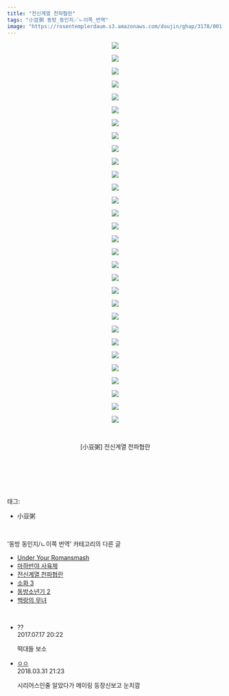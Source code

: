 ```yaml
---
title: "전신계열 천파협란"
tags: "小豆粥 동방_동인지／ㄴ이쪽_번역"
image: "https://rosentemplerdaum.s3.amazonaws.com/doujin/ghap/3178/001.jpg"
---
```

<div class="article">
<p style="text-align: center; clear: none; float: none;"><img src="{{ site.imgserver10 }}/ghap/3178/001.jpg"/></p>
<p style="text-align: center; clear: none; float: none;"><img src="{{ site.imgserver10 }}/ghap/3178/002.jpg"/></p>
<p style="text-align: center; clear: none; float: none;"><img src="{{ site.imgserver10 }}/ghap/3178/003.jpg"/></p>
<p style="text-align: center; clear: none; float: none;"><img src="{{ site.imgserver10 }}/ghap/3178/004.jpg"/></p>
<p style="text-align: center; clear: none; float: none;"><img src="{{ site.imgserver10 }}/ghap/3178/005.jpg"/></p>
<p style="text-align: center; clear: none; float: none;"><img src="{{ site.imgserver10 }}/ghap/3178/006.jpg"/></p>
<p style="text-align: center; clear: none; float: none;"><img src="{{ site.imgserver10 }}/ghap/3178/007.jpg"/></p>
<p style="text-align: center; clear: none; float: none;"><img src="{{ site.imgserver10 }}/ghap/3178/008.jpg"/></p>
<p style="text-align: center; clear: none; float: none;"><img src="{{ site.imgserver10 }}/ghap/3178/009.jpg"/></p>
<p style="text-align: center; clear: none; float: none;"><img src="{{ site.imgserver10 }}/ghap/3178/010.jpg"/></p>
<p style="text-align: center; clear: none; float: none;"><img src="{{ site.imgserver10 }}/ghap/3178/011.jpg"/></p>
<p style="text-align: center; clear: none; float: none;"><img src="{{ site.imgserver10 }}/ghap/3178/012.jpg"/></p>
<p style="text-align: center; clear: none; float: none;"><img src="{{ site.imgserver10 }}/ghap/3178/013.jpg"/></p>
<p style="text-align: center; clear: none; float: none;"><img src="{{ site.imgserver10 }}/ghap/3178/014.jpg"/></p>
<p style="text-align: center; clear: none; float: none;"><img src="{{ site.imgserver10 }}/ghap/3178/015.jpg"/></p>
<p style="text-align: center; clear: none; float: none;"><img src="{{ site.imgserver10 }}/ghap/3178/016.jpg"/></p>
<p style="text-align: center; clear: none; float: none;"><img src="{{ site.imgserver10 }}/ghap/3178/017.jpg"/></p>
<p style="text-align: center; clear: none; float: none;"><img src="{{ site.imgserver10 }}/ghap/3178/018.jpg"/></p>
<p style="text-align: center; clear: none; float: none;"><img src="{{ site.imgserver10 }}/ghap/3178/019.jpg"/></p>
<p style="text-align: center; clear: none; float: none;"><img src="{{ site.imgserver10 }}/ghap/3178/020.jpg"/></p>
<p style="text-align: center; clear: none; float: none;"><img src="{{ site.imgserver10 }}/ghap/3178/021.jpg"/></p>
<p style="text-align: center; clear: none; float: none;"><img src="{{ site.imgserver10 }}/ghap/3178/022.jpg"/></p>
<p style="text-align: center; clear: none; float: none;"><img src="{{ site.imgserver10 }}/ghap/3178/023.jpg"/></p>
<p style="text-align: center; clear: none; float: none;"><img src="{{ site.imgserver10 }}/ghap/3178/024.jpg"/></p>
<p style="text-align: center; clear: none; float: none;"><img src="{{ site.imgserver10 }}/ghap/3178/025.jpg"/></p>
<p style="text-align: center; clear: none; float: none;"><img src="{{ site.imgserver10 }}/ghap/3178/026.jpg"/></p>
<p style="text-align: center; clear: none; float: none;"><img src="{{ site.imgserver10 }}/ghap/3178/027.jpg"/></p>
<p style="text-align: center; clear: none; float: none;"><img src="{{ site.imgserver10 }}/ghap/3178/028.jpg"/></p>
<p style="text-align: center; clear: none; float: none;"><img src="{{ site.imgserver10 }}/ghap/3178/029.jpg"/></p>
<p style="text-align: center; clear: none; float: none;"><img src="{{ site.imgserver10 }}/ghap/3178/030.jpg"/></p>
<p style="text-align: center; clear: none; float: none;"><br/></p>
<p style="text-align: center; clear: none; float: none;">[小豆粥] 전신계열 천파협란</p>
<p style="text-align: center; clear: none; float: none;"><br/></p>
<p><br/></p>
</div><br/>
<div class="tagTrail">
<p>태그: </p>
<ul>
<li>小豆粥</li>
</ul>
</div><br/>
<div class="another">
<p>'동방 동인지/ㄴ이쪽 번역' 카테고리의 다른 글</p>
<ul>
<li><a href="/ghap_3181">Under Your Romansmash</a></li>
<li><a href="/ghap_3179">마하반야 사육제</a></li>
<li><a href="/ghap_3178">전신계열 천파협란</a></li>
<li><a href="/ghap_3176">소화 3</a></li>
<li><a href="/ghap_3175">동방소년기 2</a></li>
<li><a href="/ghap_3174">백랑의 무녀</a></li>
</ul>
</div><br/>
<div class="cb_module cb_fluid">
<div class="cb_wrt cb_profile">
<div class="comment">
<ul>
<li class="cb_thumb_off" id="comment15037931">
<div class="cb_comment_area">
<div class="cb_info_area">
<div class="cb_section">
<span class="cb_nick_name">??</span>
</div>
<div class="cb_section">
<span class="cb_date">2017.07.17 20:22 </span>
</div>
</div>
<div class="cb_dsc_comment">
<p class="cb_dsc">
											떡대들 보소
										</p>
</div>
</div></li>
<li class="cb_thumb_off" id="comment15231035">
<div class="cb_comment_area">
<div class="cb_info_area">
<div class="cb_section">
<span class="cb_nick_name"> <a href="http://http:" onclick="return openLinkInNewWindow(this)">ㅇㅇ</a></span>
</div>
<div class="cb_section">
<span class="cb_date">2018.03.31 21:23 </span>
</div>
</div>
<div class="cb_dsc_comment">
<p class="cb_dsc">
											시리어스인줄 알았다가 메이링 등장신보고 눈치깜
										</p>
</div>
</div></li>
</ul>
</div>
</div><!-- commentList close -->
</div><br/>
